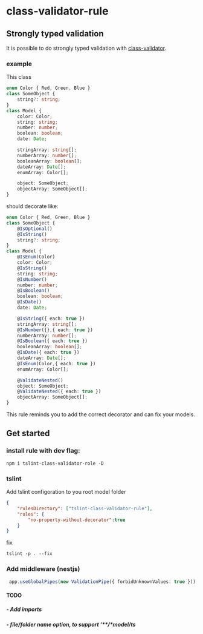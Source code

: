# class-validator-rule
## Strongly typed validation
It is possible to do strongly typed validation with [class-validator](https://github.com/typestack/class-validator).

### example
This class 
```typescript
enum Color { Red, Green, Blue }
class SomeObject {
    string?: string;
}
class Model {
    color: Color;
    string: string;
    number: number;
    boolean: boolean;
    date: Date;

    stringArray: string[];
    numberArray: number[];
    booleanArray: boolean[];
    dateArray: Date[];
    enumArray: Color[];

    object: SomeObject;
    objectArray: SomeObject[];
}
```
should decorate like:
```typescript
enum Color { Red, Green, Blue }
class SomeObject {
    @IsOptional()
    @IsString()
    string?: string;
}
class Model {
    @IsEnum(Color)
    color: Color;
    @IsString()
    string: string;
    @IsNumber()
    number: number;
    @IsBoolean()
    boolean: boolean;
    @IsDate()
    date: Date;

    @IsString({ each: true })
    stringArray: string[];
    @IsNumber({},{ each: true })
    numberArray: number[];
    @IsBoolean({ each: true })
    booleanArray: boolean[];
    @IsDate({ each: true })
    dateArray: Date[];
    @IsEnum(Color,{ each: true })
    enumArray: Color[];

    @ValidateNested()
    object: SomeObject;
    @ValidateNested({ each: true })
    objectArray: SomeObject[];
}
```
This rule reminds you to add the correct decorator and can fix your models.

## Get started
### install rule with dev flag:
```
npm i tslint-class-validator-role -D
```

### tslint
Add tslint configoration to you root model folder
```json
{
    "rulesDirectory": ["tslint-class-validator-rule"],
    "rules": {
        "no-property-without-decorator":true
    }
}
```
fix
```
tslint -p . --fix 
```

### Add middleware (nestjs)
```typescript
 app.useGlobalPipes(new ValidationPipe({ forbidUnknownValues: true }));
 ```
#### TODO
##### - Add imports
##### - file/folder name option, to support '**/*model/ts

